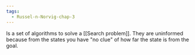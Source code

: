 ```yaml
---
tags:
  - Russel-n-Norvig-chap-3
---
```

Is a set of algorithms to solve a [[Search problem]]. They are uninformed because from the states you have "no clue" of how far the state is from the goal.
